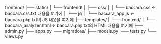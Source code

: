 frontend/
├── static/
│   └── frontend/
│       ├── css/
│       │   └── baccara.css  <- baccara.css.txt 내용을 여기에
│       └── js/
│           └── baccara_app.js <- baccara.php.txt의 JS 내용을 여기에
├── templates/
│   └── frontend/
│       └── baccara_analyzer.html <- baccara.php.txt의 HTML 내용을 여기에
├── admin.py
├── apps.py
├── migrations/
├── models.py
├── tests.py
└── views.py
